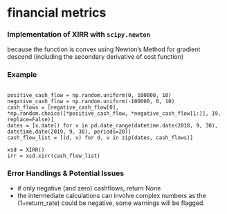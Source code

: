 # financial metrics

### Implementation of XIRR with `scipy.newton`
because the function is convex 
using Newton’s Method for gradient descend (including the secondary derivative of cost function)



### Example
```

positive_cash_flow = np.random.uniform(0, 100000, 10)
negative_cash_flow = np.random.uniform(-100000, 0, 10)
cash_flows = [negative_cash_flow[0], *np.random.choice([*positive_cash_flow, *negative_cash_flow[1:]], 19, replace=False)]
dates = [x.date() for x in pd.date_range(datetime.date(2018, 9, 30), datetime.date(2019, 9, 30), periods=20)]
cash_flow_list = [(d, v) for d, v in zip(dates, cash_flows)]

xsd = XIRR()
irr = xsd.xirr(cash_flow_list)
```


### Error Handlings & Potential Issues

- if only negative (and zero) cashflows, return None 
- the intermediate calculations can involve complex numbers as the (1+return_rate) could be negative, some warnings will be flagged.
